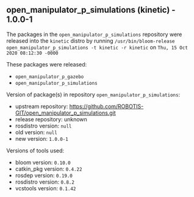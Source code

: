 ## open_manipulator_p_simulations (kinetic) - 1.0.0-1

The packages in the `open_manipulator_p_simulations` repository were released into the `kinetic` distro by running `/usr/bin/bloom-release open_manipulator_p_simulations -t kinetic -r kinetic` on `Thu, 15 Oct 2020 08:12:30 -0000`

These packages were released:
- `open_manipulator_p_gazebo`
- `open_manipulator_p_simulations`

Version of package(s) in repository `open_manipulator_p_simulations`:

- upstream repository: https://github.com/ROBOTIS-GIT/open_manipulator_p_simulations.git
- release repository: unknown
- rosdistro version: `null`
- old version: `null`
- new version: `1.0.0-1`

Versions of tools used:

- bloom version: `0.10.0`
- catkin_pkg version: `0.4.22`
- rosdep version: `0.19.0`
- rosdistro version: `0.8.2`
- vcstools version: `0.1.42`



